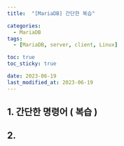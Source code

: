 ```yaml
---
title:  "[MariaDB] 간단한 복습" 

categories:
  - MariaDB
tags:
  - [MariaDB, server, client, Linux]

toc: true
toc_sticky: true

date: 2023-06-19
last_modified_at: 2023-06-19
---
```


## 1. 간단한 명령어 ( 복습 )

## 2. 